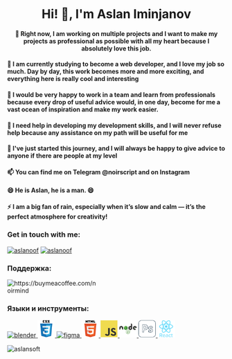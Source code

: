 <h1 align="center">Hi! 👋, I'm Aslan Iminjanov</h1>
<h4 align="center">🔭 Right now, I am working on multiple projects and I want to make my projects as professional as possible with all my heart because I absolutely love this job.</h4>
<h4>🌱 I am currently studying to become a web developer, and I love my job so much. Day by day, this work becomes more and more exciting, and everything here is really cool and interesting</h4>
<h4>👯 I would be very happy to work in a team and learn from professionals because every drop of useful advice would, in one day, become for me a vast ocean of inspiration and make my work easier.</h4>
<h4>🤔 I need help in developing my development skills, and I will never refuse help because any assistance on my path will be useful for me</h4>
<h4>💬 I've just started this journey, and I will always be happy to give advice to anyone if there are people at my level</h4>
<h4>📫 You can find me on Telegram @noirscript and on Instagram</h4>
<h4>😄 He is Aslan, he is a man. 😄</h4>
<h4>⚡ I am a big fan of rain, especially when it’s slow and calm — it’s the perfect atmosphere for creativity!</h4>

<h3 align="left">Get in touch with me:</h3>
<p align="left">
<a href="https://instagram.com/aslanoof" target="blank"><img align="center" src="https://raw.githubusercontent.com/rahuldkjain/github-profile-readme-generator/master/src/images/icons/Social/instagram.svg" alt="aslanoof" height="30" width="40" /></a>
  <a href="https://instagram.com/aslanoof" target="blank"><img align="center" src="https://raw.githubusercontent.com/rahuldkjain/github-profile-readme-generator/master/src/images/icons/Social/telegram.svg" alt="aslanoof" height="30" width="40" /></a>
</p>

<h3 align="left">Поддержка:</h3>
<p> <a href="https://www.buymeacoffee.com/https://buymeacoffee.com/noirmind"> <img align="left" src="https://cdn.buymeacoffee.com/buttons/v2/default-yellow.png" height="50" width="210" alt="https://buymeacoffee.com/noirmind" /></a> </p><br><br>

<h3 align="left">Языки и инструменты:</h3>
<p align="left"> <a href="https://www.blender.org/" target="_blank" rel="noreferrer"> <img src="https://download.blender.org/branding/community/blender_community_badge_white.svg" alt="blender" width="40" height="40"/> </a> <a href="https://www.w3schools.com/css/" target="_blank" rel="noreferrer"> <img src="https://raw.githubusercontent.com/devicons/devicon/master/icons/css3/css3-original-wordmark.svg" alt="css3" width="40" height="40"/> </a> <a href="https://www.figma.com/" target="_blank" rel="noreferrer"> <img src="https://www.vectorlogo.zone/logos/figma/figma-icon.svg" alt="figma" width="40" height="40"/> </a> <a href="https://www.w3.org/html/" target="_blank" rel="noreferrer"> <img src="https://raw.githubusercontent.com/devicons/devicon/master/icons/html5/html5-original-wordmark.svg" alt="html5" width="40" height="40"/> </a> <a href="https://developer.mozilla.org/en-US/docs/Web/JavaScript" target="_blank" rel="noreferrer"> <img src="https://raw.githubusercontent.com/devicons/devicon/master/icons/javascript/javascript-original.svg" alt="javascript" width="40" height="40"/> </a> <a href="https://nodejs.org" target="_blank" rel="noreferrer"> <img src="https://raw.githubusercontent.com/devicons/devicon/master/icons/nodejs/nodejs-original-wordmark.svg" alt="nodejs" width="40" height="40"/> </a> <a href="https://www.photoshop.com/en" target="_blank" rel="noreferrer"> <img src="https://raw.githubusercontent.com/devicons/devicon/master/icons/photoshop/photoshop-line.svg" alt="photoshop" width="40" height="40"/> </a> <a href="https://reactjs.org/" target="_blank" rel="noreferrer"> <img src="https://raw.githubusercontent.com/devicons/devicon/master/icons/react/react-original-wordmark.svg" alt="react" width="40" height="40"/> </a> </p>


<p> <img align="center" src="https://github-readme-stats.vercel.app/api?username=aslansoft&show_icons=true&locale=ru" alt="aslansoft" /></p>

